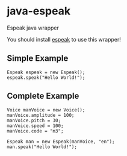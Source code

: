 # java-espeak
Espeak java wrapper

You should install [espeak](http://espeak.sourceforge.net) to use this wrapper!

## Simple Example
```
Espeak espeak = new Espeak();
espeak.speak("Hello World!");
```

## Complete Example
```
Voice manVoice = new Voice();
manVoice.amplitude = 100;
manVoice.pitch = 30;
manVoice.speed = 100;
manVoice.code = "m3";

Espeak man = new Espeak(manVoice, "en");
man.speak("Hello World!");
```